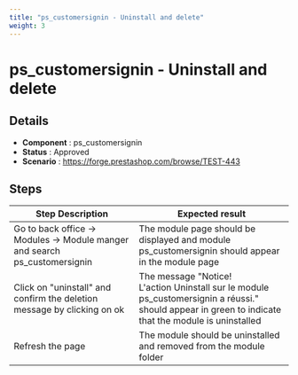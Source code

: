 ```yaml
---
title: "ps_customersignin - Uninstall and delete"
weight: 3
---
```


# ps_customersignin - Uninstall and delete
## Details
* **Component** : ps_customersignin
* **Status** : Approved
* **Scenario** : https://forge.prestashop.com/browse/TEST-443

## Steps
| Step Description | Expected result |
| ----- | ----- |
| Go to back office -> Modules -> Module manger and search ps_customersignin | The module page should be displayed and module ps_customersignin should appear in the module page |
| Click on "uninstall" and confirm the deletion message by clicking on ok | The message "Notice!<br>L'action Uninstall sur le module ps_customersignin a réussi." should appear in green to indicate that the module is uninstalled |
| Refresh the page | The module should be uninstalled and removed from the module folder |